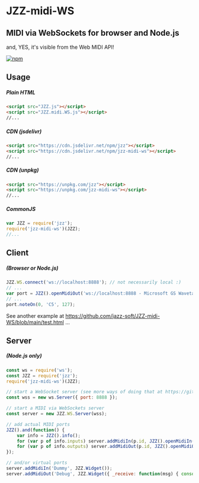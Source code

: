 # JZZ-midi-WS
## MIDI via WebSockets for browser and Node.js
and, YES, it's visible from the Web MIDI API!

[![npm](https://img.shields.io/npm/v/jzz-midi-ws.svg)](https://www.npmjs.com/package/jzz-midi-ws)

## Usage
##### Plain HTML
```html
<script src="JZZ.js"></script>
<script src="JZZ.midi.WS.js"></script>
//...
```
##### CDN (jsdelivr)
```html
<script src="https://cdn.jsdelivr.net/npm/jzz"></script>
<script src="https://cdn.jsdelivr.net/npm/jzz-midi-ws"></script>
//...
```
##### CDN (unpkg)
```html
<script src="https://unpkg.com/jzz"></script>
<script src="https://unpkg.com/jzz-midi-ws"></script>
//...
```
##### CommonJS
```js
var JZZ = require('jzz');
require('jzz-midi-ws')(JZZ);
//...
```

## Client
##### (Browser or Node.js)
```js
JZZ.WS.connect('ws://localhost:8888'); // not necessarily local :)
// ... 
var port = JZZ().openMidiOut('ws://localhost:8888 - Microsoft GS Wavetable Synth');
// ... 
port.noteOn(0, 'C5', 127);
```
See another example at https://github.com/jazz-soft/JZZ-midi-WS/blob/main/test.html ...

## Server
##### (Node.js only)
```js
const ws = require('ws');
const JZZ = require('jzz');
require('jzz-midi-ws')(JZZ);

// start a WebSocket server (see more ways of doing that at https://github.com/websockets/ws)
const wss = new ws.Server({ port: 8888 });

// start a MIDI via WebSockets server
const server = new JZZ.WS.Server(wss);

// add actual MIDI ports
JZZ().and(function() {
    var info = JZZ().info();
    for (var p of info.inputs) server.addMidiIn(p.id, JZZ().openMidiIn(p.id));
    for (var p of info.outputs) server.addMidiOut(p.id, JZZ().openMidiOut(p.id));
});

// and/or virtual ports
server.addMidiIn('Dummy', JZZ.Widget());
server.addMidiOut('Debug', JZZ.Widget({ _receive: function(msg) { console.log(msg.toString()); }}));
```